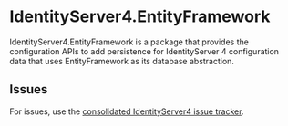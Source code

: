 # IdentityServer4.EntityFramework

IdentityServer4.EntityFramework is a package that provides the configuration APIs to add persistence for IdentityServer 4 configuration data that uses EntityFramework as its database abstraction.

## Issues

For issues, use the [consolidated IdentityServer4 issue tracker](https://github.com/stewartm83/IdentityServer4/issues).
